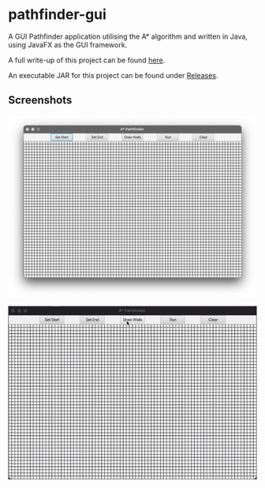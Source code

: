 # pathfinder-gui
A GUI Pathfinder application utilising the A* algorithm and written in Java, using JavaFX as the GUI framework.

A full write-up of this project can be found [here](WRITEUP.md).

An executable JAR for this project can be found under [Releases](https://github.com/callumbirks/pathfinder-gui/releases).

## Screenshots
![Screenshot of main screen](screenshots/screens1.png)

![Screen capture of application usage](screenshots/screens3.gif)
